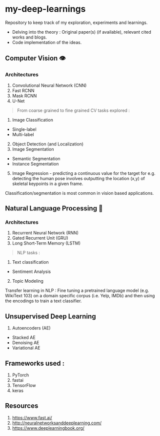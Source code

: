 # my-deep-learnings

Repository to keep track of my exploration, experiments and learnings.

- Delving into the theory : Original paper(s) (if available), relevant cited works and blogs.
- Code implementation of the ideas.

## Computer Vision 👁️

### Architectures

1. Convolutional Neural Network (CNN)
2. Fast RCNN
3. Mask RCNN
4. U-Net

> From coarse grained to fine grained CV tasks explored : 

1. Image Classification
  * Single-label 
  * Multi-label
2. Object Detection (and Localization)
3. Image Segmentation 
  * Semantic Segmentation
  * Instance Segmentation
5. Image Regression - predicting a continuous value for the target for e.g. detecting the human pose involves outputting the location (x,y) of skeletal keypoints in a given frame.

Classification/segmentation is most common in vision based applications.

## Natural Language Processing 📜

### Architectures

1. Recurrent Neural Network (RNN)
2. Gated Recurrent Unit (GRU)
3. Long Short-Term Memory (LSTM)

> NLP tasks :

1. Text classification
  * Sentiment Analysis
2. Topic Modeling 

Transfer learning in NLP : Fine tuning a pretrained language model (e.g. WikiText 103) on a domain specific corpus (i.e. Yelp, IMDb) and then using the encodings to train a text classifier.

## Unsupervised Deep Learning

1. Autoencoders (AE)
  * Stacked AE
  * Denoising AE
  * Variational AE

## Frameworks used :

1. PyTorch
2. fastai
3. TensorFlow
4. keras

## Resources

1. https://www.fast.ai/
2. http://neuralnetworksanddeeplearning.com/
3. https://www.deeplearningbook.org/
